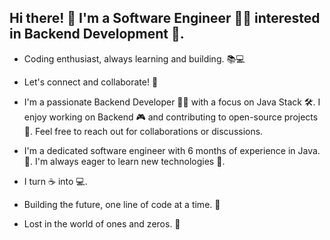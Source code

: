 
<!--
- 🔭 I’m currently working on my self projects to get hands on experience on tech.
- 🌱 I’m currently learning Python, Java, Spring-Boot
- 🤔 I’m looking for help with ...
- 💬 Ask me about ...
- 📫 How to reach me: ...
- 😄 Pronouns: ...
- ⚡ Fun fact: ...

-->
## Hi there! 👋 I'm a Software Engineer 🧑‍💻 interested in Backend Development 🚀. 
- Coding enthusiast, always learning and building. 📚💻
- Let's connect and collaborate! 🤝

- I'm a passionate Backend Developer 👩‍💻 with a focus on Java Stack 🛠️. I enjoy working on Backend 🎮 and contributing to open-source projects 🤝. Feel free to reach out for collaborations or discussions. 
* I'm a dedicated software engineer with 6 months of experience in Java. 🐍. I'm always eager to learn new technologies 🧠. 



* I turn ☕ into 💻.
* Building the future, one line of code at a time. 🚀
* Lost in the world of ones and zeros. 🤯
